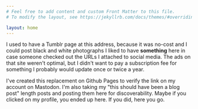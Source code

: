 ```yaml
---
# Feel free to add content and custom Front Matter to this file.
# To modify the layout, see https://jekyllrb.com/docs/themes/#overriding-theme-defaults

layout: home
---
```


I used to have a Tumblr page at this address, because it was no-cost and I could post black and white photographs I liked to have **something** here in case someone checked out the URLs I attached to social media. The ads on that site weren't optimal, but I didn't want to pay a subscription fee for something I probably would update once or twice a year.

I've created this replacement on Github Pages to verify the link on my account on Mastodon. I'm also taking my "this should have been a blog post" length posts and posting them here for discoverability. Maybe if you clicked on my profile, you ended up here. If you did, here you go.
